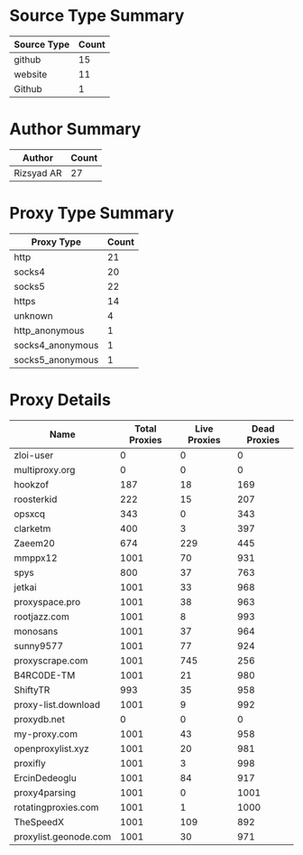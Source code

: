 # Source Type Summary

| Source Type | Count |
|-------------|-------|
| github | 15 |
| website | 11 |
| Github | 1 |


# Author Summary

| Author | Count |
|--------|-------|
| Rizsyad AR | 27 |


# Proxy Type Summary

| Proxy Type | Count |
|------------|-------|
| http | 21 |
| socks4 | 20 |
| socks5 | 22 |
| https | 14 |
| unknown | 4 |
| http_anonymous | 1 |
| socks4_anonymous | 1 |
| socks5_anonymous | 1 |


# Proxy Details

| Name | Total Proxies | Live Proxies | Dead Proxies |
|------|---------------|--------------|---------------|
| zloi-user | 0 | 0 | 0 |
| multiproxy.org | 0 | 0 | 0 |
| hookzof | 187 | 18 | 169 |
| roosterkid | 222 | 15 | 207 |
| opsxcq | 343 | 0 | 343 |
| clarketm | 400 | 3 | 397 |
| Zaeem20 | 674 | 229 | 445 |
| mmppx12 | 1001 | 70 | 931 |
| spys | 800 | 37 | 763 |
| jetkai | 1001 | 33 | 968 |
| proxyspace.pro | 1001 | 38 | 963 |
| rootjazz.com | 1001 | 8 | 993 |
| monosans | 1001 | 37 | 964 |
| sunny9577 | 1001 | 77 | 924 |
| proxyscrape.com | 1001 | 745 | 256 |
| B4RC0DE-TM | 1001 | 21 | 980 |
| ShiftyTR | 993 | 35 | 958 |
| proxy-list.download | 1001 | 9 | 992 |
| proxydb.net | 0 | 0 | 0 |
| my-proxy.com | 1001 | 43 | 958 |
| openproxylist.xyz | 1001 | 20 | 981 |
| proxifly | 1001 | 3 | 998 |
| ErcinDedeoglu | 1001 | 84 | 917 |
| proxy4parsing | 1001 | 0 | 1001 |
| rotatingproxies.com | 1001 | 1 | 1000 |
| TheSpeedX | 1001 | 109 | 892 |
| proxylist.geonode.com | 1001 | 30 | 971 |
